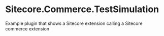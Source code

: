 # Sitecore.Commerce.TestSimulation
Example plugin that shows a Sitecore extension calling a Sitecore commerce extension

